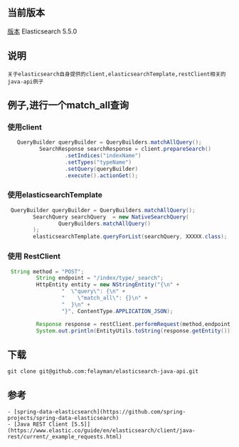 

## 当前版本

 [版本](https://github.com/elasticsearch-cn/elasticsearch-definitive-guide) Elasticsearch 5.5.0

## 说明

    关于elasticsearch自身提供的client,elasticsearchTemplate,restClient相关的java-api例子

## 例子,进行一个match_all查询

###  使用client

~~~java
   QueryBuilder queryBuilder = QueryBuilders.matchAllQuery();
          SearchResponse searchResponse = client.prepareSearch()
                  .setIndices("indexName")
                  .setTypes("typeName")
                  .setQuery(queryBuilder)
                  .execute().actionGet();
~~~

### 使用elasticsearchTemplate

~~~java
 QueryBuilder queryBuilder = QueryBuilders.matchAllQuery();
        SearchQuery searchQuery  = new NativeSearchQuery(
                QueryBuilders.matchAllQuery()
        );
        elasticsearchTemplate.queryForList(searchQuery, XXXXX.class);
~~~

###  使用 RestClient

~~~java
 String method = "POST";
         String endpoint = "/index/type/_search";
         HttpEntity entity = new NStringEntity("{\n" +
                 "  \"query\": {\n" +
                 "    \"match_all\": {}\n" +
                 "  }\n" +
                 "}", ContentType.APPLICATION_JSON);

         Response response = restClient.performRequest(method,endpoint,Collections.<String, String>emptyMap(),entity);
         System.out.println(EntityUtils.toString(response.getEntity()));
~~~

## 下载

    git clone git@github.com:felayman/elasticsearch-java-api.git


## 参考

    - [spring-data-elasticsearch](https://github.com/spring-projects/spring-data-elasticsearch)
    - [Java REST Client [5.5]](https://www.elastic.co/guide/en/elasticsearch/client/java-rest/current/_example_requests.html)



